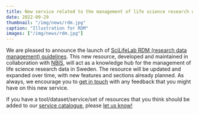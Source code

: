 ```yaml
---
title: New service related to the management of life science research data in Sweden
date: 2022-09-29
thumbnail: "/img/news/rdm.jpg"
caption: "Illustration for RDM"
images: ["/img/news/rdm.jpg"]
---
```


We are pleased to announce the launch of [SciLifeLab RDM (research data management) guidelines](https://data-guidelines.scilifelab.se). This new resource, developed and maintained in collaboration with [NBIS](https://nbis.se), will act as a knowledge hub for the management of life science research data in Sweden. The resource will be updated and expanded over time, with new features and sections already planned. As always, we encourage you to [get in touch](https://data-guidelines.scilifelab.se/contact/) with any feedback that you might have on this new service.

If you have a tool/dataset/service/set of resources that you think should be added to our [service catalogue](/services/), please [let us know!](/contact/)
